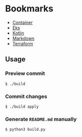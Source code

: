 
# Bookmarks
* [Container](docs/container.md)
* [Eks](docs/eks.md)
* [Kotlin](docs/kotlin.md)
* [Markdown](docs/markdown.md)
* [Terraform](docs/terraform.md)

## Usage
### Preview commit
```
$ ./build
```
### Commit changes
```
$ ./build apply
```
### Generate `README.md` manually
```
$ python3 build.py
```
